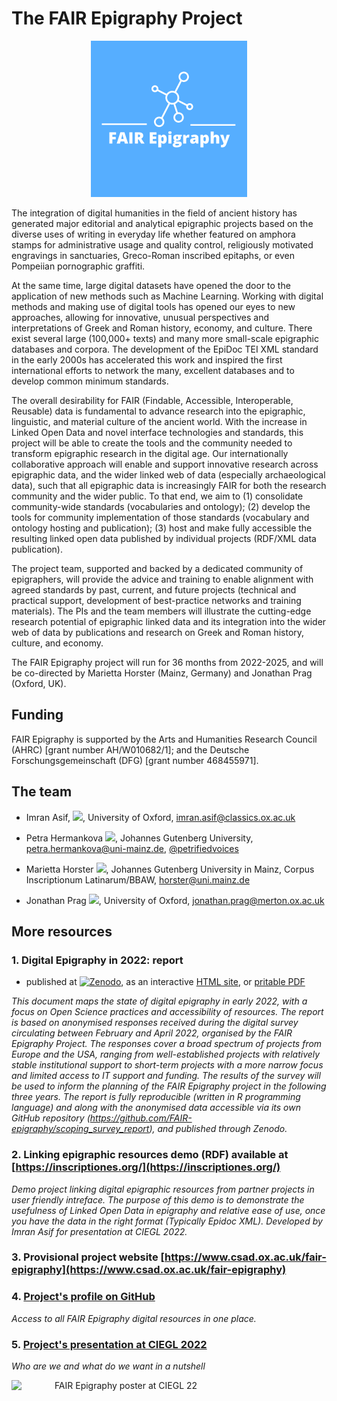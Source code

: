 # The FAIR Epigraphy Project

<p align="center">
  <img src="./docs/FAIRlogo_canva_lighter.png" width="250" title="FAIR Epigraphy logo">
</p>

The integration of digital humanities in the field of ancient history has generated major editorial and analytical epigraphic projects based on the diverse uses of writing in everyday life whether featured on amphora stamps for administrative usage and quality control, religiously motivated engravings in sanctuaries, Greco-Roman inscribed epitaphs, or even Pompeiian pornographic graffiti.  

At the same time, large digital datasets have opened the door to the application of new methods such as Machine Learning. Working with digital methods and making use of digital tools has opened our eyes to new approaches, allowing for innovative, unusual perspectives and interpretations of Greek and Roman history, economy, and culture. There exist several large (100,000+ texts) and many more small-scale epigraphic databases and corpora. The development of the EpiDoc TEI XML standard in the early 2000s has accelerated this work and inspired the first international efforts to network the many, excellent databases and to develop common minimum standards.

The overall desirability for FAIR (Findable, Accessible, Interoperable, Reusable) data is fundamental to advance research into the epigraphic, linguistic, and material culture of the ancient world. With the increase in Linked Open Data and novel interface technologies and standards, this project will be able to create the tools and the community needed to transform epigraphic research in the digital age. Our internationally collaborative approach will enable and support innovative research across epigraphic data, and the wider linked web of data (especially archaeological data), such that all epigraphic data is increasingly FAIR for both the research community and the wider public. To that end, we aim to (1) consolidate community-wide standards (vocabularies and ontology); (2) develop the tools for community implementation of those standards (vocabulary and ontology hosting and publication); (3) host and make fully accessible the resulting linked open data published by individual projects (RDF/XML data publication).

The project team, supported and backed by a dedicated community of epigraphers, will provide the advice and training to enable alignment with agreed standards by past, current, and future projects (technical and practical support, development of best-practice networks and training materials). The PIs and the team members will illustrate the cutting-edge research potential of epigraphic linked data and its integration into the wider web of data by publications and research on Greek and Roman history, culture, and economy.

The FAIR Epigraphy project will run for 36 months from 2022-2025, and will be  co-directed by Marietta Horster (Mainz, Germany) and Jonathan Prag (Oxford, UK).

## Funding

FAIR Epigraphy is supported by the Arts and Humanities Research Council (AHRC) [grant number AH/W010682/1]; and the Deutsche Forschungsgemeinschaft (DFG) [grant number 468455971].

## The team

* Imran Asif, [![](https://orcid.org/sites/default/files/images/orcid_16x16.png)](https://orcid.org/0000-0002-1144-6265), University of Oxford, imran.asif@classics.ox.ac.uk

* Petra Hermankova [![](https://orcid.org/sites/default/files/images/orcid_16x16.png)](https://orcid.org/0000-0002-6349-0540), Johannes Gutenberg University, petra.hermankova@uni-mainz.de, [@petrifiedvoices](https://github.com/petrifiedvoices)

* Marietta Horster [![](https://orcid.org/sites/default/files/images/orcid_16x16.png)](https://orcid.org/0000-0003-1434-224X), Johannes Gutenberg University in Mainz, Corpus Inscriptionum Latinarum/BBAW, horster@uni.mainz.de

* Jonathan Prag [![](https://orcid.org/sites/default/files/images/orcid_16x16.png)](https://orcid.org/0000-0003-3819-8537), University of Oxford, jonathan.prag@merton.ox.ac.uk


## More resources

### 1. Digital Epigraphy in 2022: report
- published at [![Zenodo](https://zenodo.org/badge/464419328.svg)](https://zenodo.org/badge/latestdoi/464419328), as an interactive [HTML site](https://fair-epigraphy.github.io/scoping_survey_report/scripts/01_FAIR_epi_report.html), or [pritable PDF](https://github.com/FAIR-epigraphy/scoping_survey_report/blob/main/scripts/01_FAIR_epi_report.pdf)

_This document maps the state of digital epigraphy in early 2022, with a focus on Open Science practices and accessibility of resources. The report is based on anonymised responses received during the digital survey circulating between February and April 2022, organised by the FAIR Epigraphy Project. The responses cover a broad spectrum of projects from Europe and the USA, ranging from well-established projects with relatively stable institutional support to short-term projects with a more narrow focus and limited access to IT support and funding. The results of the survey will be used to inform the planning of the FAIR Epigraphy project in the following three years. The report is fully reproducible (written in R programming language) and along with the anonymised data accessible via its own GitHub repository (https://github.com/FAIR-epigraphy/scoping_survey_report), and published through Zenodo._

### 2. Linking epigraphic resources demo (RDF) available at [https://inscriptiones.org/](https://inscriptiones.org/)

_Demo project linking digital epigraphic resources from partner projects in user friendly intreface. The purpose of this demo is to demonstrate the usefulness of Linked Open Data in epigraphy and relative ease of use, once you have the data in the right format (Typically Epidoc XML). Developed by Imran Asif for presentation at CIEGL 2022._

### 3. Provisional project website [https://www.csad.ox.ac.uk/fair-epigraphy](https://www.csad.ox.ac.uk/fair-epigraphy)

### 4. [Project's profile on GitHub](https://github.com/FAIR-epigraphy)

_Access to all FAIR Epigraphy digital resources in one place._

### 5. [Project's presentation at CIEGL 2022](../docs/CIEGL22_poster_FAIR.pdf)

_Who are we and what do we want in a nutshell_

<p align="center">
  <img src="./docs/CIEGL22_poster_FAIR.png" width="350" title="FAIR Epigraphy poster at CIEGL 22" align="left">
</p>





